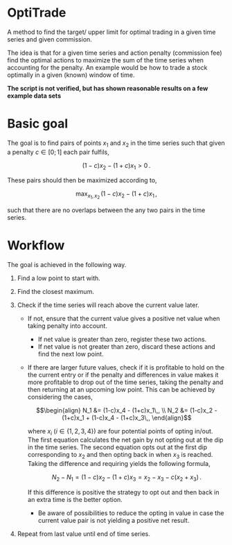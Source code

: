 # OptiTrade
A method to find the target/ upper limit for optimal trading in a given time series and given commission.

The idea is that for a given time series and action penalty (commission fee) find the optimal actions to maximize the sum of the time series when accounting for the penalty. An example would be how to trade a stock optimally in a given (known) window of time.

**The script is not verified, but has shown reasonable results on a few example data sets**

# Basic goal

The goal is to find pairs of points $x_1$ and $x_2$ in the time series such that given a penalty $c \in [0; 1]$ each pair fulfils,

$$(1 - c)x_2 - (1 + c)x_1 > 0\,.$$

These pairs should then be maximized according to,

$$\max_{x_1,\, x_2}\, (1 - c)x_2 - (1 + c)x_1\,,$$

such that there are no overlaps between the any two pairs in the time series.

# Workflow

The goal is achieved in the following way.

1. Find a low point to start with.
2. Find the closest maximum.
3. Check if the time series will reach above the current value later.
    
    * If not, ensure that the current value gives a positive net value when taking penalty into account.

        * If net value is greater than zero, register these two actions.
        * If net value is not greater than zero, discard these actions and find the next low point.

    * If there are larger future values, check if it is profitable to hold on the the current entry or if the penalty and differences in value makes it more profitable to drop out of the time series, taking the penalty and then returning at an upcoming low point. This can be achieved by considering the cases,
    
      $$\begin{align}
          N_1 &= (1-c)x_4 - (1+c)x_1\,, \\
          N_2 &= (1-c)x_2 - (1+c)x_1 + (1-c)x_4 - (1+c)x_3\,,
      \end{align}$$
    
      where $x_i$ ($i \in \{1,2,3,4\}$) are four potential points of opting in/out. The first equation calculates the net gain by not opting out at the dip in the time series. The second equation opts out at the first dip corresponding to $x_2$ and then opting back in when $x_3$ is reached. Taking the difference and requiring yields the following formula,
      
      $$\begin{equation}
          N_2 - N_1 = (1-c)x_2 - (1+c)x_3 = x_2 - x_3 - c(x_2 + x_3)\,.
      \end{equation}$$
      
      If this difference is positive the strategy to opt out and then back in an extra time is the better option.
    
        * Be aware of possibilities to reduce the opting in value in case the current value pair is not yielding a positive net result.

4. Repeat from last value until end of time series.
